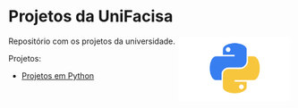 # Projetos da UniFacisa

Repositório com os projetos da universidade. 
<img src="imagens/imagempython.png" align="right" width="200">

Projetos:

* [Projetos em Python](https://github.com/Lucaslarry/Facisa/tree/main/Python)
